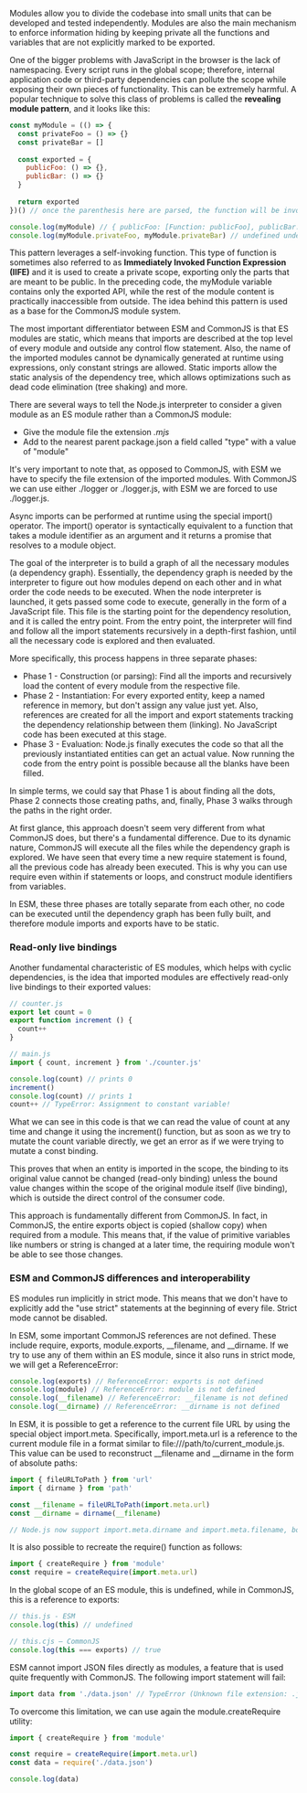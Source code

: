 Modules allow you to divide the codebase into small units that can be developed and tested independently. Modules are also the main mechanism to enforce information hiding by keeping private all the functions and variables that are not explicitly marked to be exported.

One of the bigger problems with JavaScript in the browser is the lack of namespacing. Every script runs in the global scope; therefore, internal application code or third-party dependencies can pollute the scope while exposing their own pieces of functionality. This can be extremely harmful. A popular technique to solve this class of problems is called the **revealing module pattern**, and it looks like this:

```js
const myModule = (() => {   
  const privateFoo = () => {}   
  const privateBar = []  
  
  const exported = {     
    publicFoo: () => {},     
    publicBar: () => {}   
  }   
  
  return exported 
})() // once the parenthesis here are parsed, the function will be invoked 

console.log(myModule) // { publicFoo: [Function: publicFoo], publicBar: [Function: publicBar] }
console.log(myModule.privateFoo, myModule.privateBar) // undefined undefined
```

This pattern leverages a self-invoking function. This type of function is sometimes also referred to as **Immediately Invoked Function Expression (IIFE)** and it is used to create a private scope, exporting only the parts that are meant to be public. In the preceding code, the myModule variable contains only the exported API, while the rest of the module content is practically inaccessible from outside. The idea behind this pattern is used as a base for the CommonJS module system.

The most important differentiator between ESM and CommonJS is that ES modules are static, which means that imports are described at the top level of every module and outside any control flow statement. Also, the name of the imported modules cannot be dynamically generated at runtime using expressions, only constant strings are allowed. Static imports allow the static analysis of the dependency tree, which allows optimizations such as dead code elimination (tree shaking) and more.

There are several ways to tell the Node.js interpreter to consider a given module as an ES module rather than a CommonJS module: 

- Give the module file the extension *.mjs* 
- Add to the nearest parent package.json a field called "type" with a value of "module"

It's very important to note that, as opposed to CommonJS, with ESM we have to specify the file extension of the imported modules. With CommonJS we can use either ./logger or ./logger.js, with ESM we are forced to use ./logger.js.

Async imports can be performed at runtime using the special import() operator. The import() operator is syntactically equivalent to a function that takes a module identifier as an argument and it returns a promise that resolves to a module object.

The goal of the interpreter is to build a graph of all the necessary modules (a dependency graph). Essentially, the dependency graph is needed by the interpreter to figure out how modules depend on each other and in what order the code needs to be executed. When the node interpreter is launched, it gets passed some code to execute, generally in the form of a JavaScript file. This file is the starting point for the dependency resolution, and it is called the entry point. From the entry point, the interpreter will find and follow all the import statements recursively in a depth-first fashion, until all the necessary code is explored and then evaluated.

More specifically, this process happens in three separate phases: 

- Phase 1 - Construction (or parsing): Find all the imports and recursively load the content of every module from the respective file.
- Phase 2 - Instantiation: For every exported entity, keep a named reference in memory, but don't assign any value just yet. Also, references are created for all the import and export statements tracking the dependency relationship between them (linking). No JavaScript code has been executed at this stage.
- Phase 3 - Evaluation: Node.js finally executes the code so that all the previously instantiated entities can get an actual value. Now running the code from the entry point is possible because all the blanks have been filled.

In simple terms, we could say that Phase 1 is about finding all the dots, Phase 2 connects those creating paths, and, finally, Phase 3 walks through the paths in the right order.

At first glance, this approach doesn't seem very different from what CommonJS does, but there's a fundamental difference. Due to its dynamic nature, CommonJS will execute all the files while the dependency graph is explored. We have seen that every time a new require statement is found, all the previous code has already been executed. This is why you can use require even within if statements or loops, and construct module identifiers from variables.

In ESM, these three phases are totally separate from each other, no code can be executed until the dependency graph has been fully built, and therefore module imports and exports have to be static.

### Read-only live bindings

Another fundamental characteristic of ES modules, which helps with cyclic dependencies, is the idea that imported modules are effectively read-only live bindings to their exported values:

```js
// counter.js
export let count = 0
export function increment () {
  count++
}
```

```js
// main.js
import { count, increment } from './counter.js'

console.log(count) // prints 0
increment()
console.log(count) // prints 1
count++ // TypeError: Assignment to constant variable!

```

What we can see in this code is that we can read the value of count at any time and change it using the increment() function, but as soon as we try to mutate the count variable directly, we get an error as if we were trying to mutate a const binding.

This proves that when an entity is imported in the scope, the binding to its original value cannot be changed (read-only binding) unless the bound value changes within the scope of the original module itself (live binding), which is outside the direct control of the consumer code.

This approach is fundamentally different from CommonJS. In fact, in CommonJS, the entire exports object is copied (shallow copy) when required from a module. This means that, if the value of primitive variables like numbers or string is changed at a later time, the requiring module won't be able to see those changes.

### ESM and CommonJS differences and interoperability

ES modules run implicitly in strict mode. This means that we don't have to explicitly add the "use strict" statements at the beginning of every file. Strict mode cannot be disabled.

In ESM, some important CommonJS references are not defined. These include require, exports, module.exports, \_\_filename, and \_\_dirname. If we try to use any of them within an ES module, since it also runs in strict mode, we will get a ReferenceError:

```js
console.log(exports) // ReferenceError: exports is not defined
console.log(module) // ReferenceError: module is not defined
console.log(__filename) // ReferenceError: __filename is not defined
console.log(__dirname) // ReferenceError: __dirname is not defined
```

In ESM, it is possible to get a reference to the current file URL by using the special object import.meta. Specifically, import.meta.url is a reference to the current module file in a format similar to file:///path/to/current_module.js. This value can be used to reconstruct \_\_filename and \_\_dirname in the form of absolute paths:

```js
import { fileURLToPath } from 'url'
import { dirname } from 'path'

const __filename = fileURLToPath(import.meta.url)
const __dirname = dirname(__filename)

// Node.js now support import.meta.dirname and import.meta.filename, both added in v20
```

It is also possible to recreate the require() function as follows:

```js
import { createRequire } from 'module'
const require = createRequire(import.meta.url)
```

In the global scope of an ES module, this is undefined, while in CommonJS, this is a reference to exports:

```js
// this.js - ESM 
console.log(this) // undefined
```

```js
// this.cjs – CommonJS 
console.log(this === exports) // true
```

ESM cannot import JSON files directly as modules, a feature that is used quite frequently with CommonJS. The following import statement will fail:

```js
import data from './data.json' // TypeError (Unknown file extension: .json)
```

To overcome this limitation, we can use again the module.createRequire utility:

```js
import { createRequire } from 'module'

const require = createRequire(import.meta.url)
const data = require('./data.json')

console.log(data)
```







